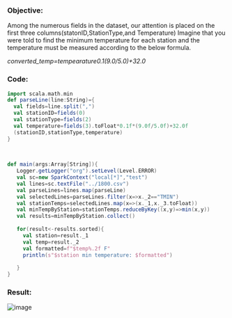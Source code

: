 ### Objective: 
   Among the numerous fields in the dataset, our attention is placed on the first three columns(statonID,StationType,and Temperature)
   Imagine that you were told to find the minimum temperature for each station and the temperature must be measured according to the below formula.
   
   _converted_temp=tempearature*0.1*(9.0/5.0)+32.0_

### Code:

```scala
import scala.math.min
def parseLine(line:String)={
  val fields=line.split(",")
  val stationID=fields(0)
  val stationType=fields(2)
  val temperature=fields(3).toFloat*0.1f*(9.0f/5.0f)+32.0f
  (stationID,stationType,temperature)
}

  
  
def main(args:Array[String]){
   Logger.getLogger("org").setLevel(Level.ERROR)
   val sc=new SparkContext("local[*]","test")
   val lines=sc.textFile("../1800.csv")
   val parseLines=lines.map(parseLine)
   val selectedLines=parseLines.filter(x=>x._2=="TMIN")
   val stationTemps=selectedLines.map(x=>(x._1,x._3.toFloat))
   val minTempByStation=stationTemps.reduceByKey((x,y)=>min(x,y))
   val results=minTempByStation.collect()
  
   for(result<-results.sorted){
     val station=result._1
     val temp=result._2
     val formatted=f"$temp%.2f F"
     println(s"$station min temperature: $formatted")
     
   }
}

```

### Result:

 ![image](https://user-images.githubusercontent.com/53164959/94844320-0ce70800-0459-11eb-9a7e-4608b643f0d6.png)
